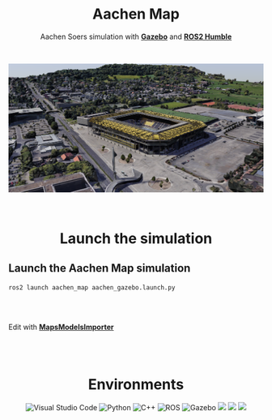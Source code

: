 # <div align="center">Aachen Map</div>

<div align="center">
  <p>
  
   Aachen Soers simulation  with [**Gazebo**](https://classic.gazebosim.org/) and [**ROS2 Humble**](https://docs.ros.org/en/foxy/Releases/Release-Humble-Hawksbill.html)
  </p>
</div>

<br />

![](images/tivoli.png)

<br />



# <div align="center">Launch the simulation</div>

## Launch the Aachen Map simulation

```
ros2 launch aachen_map aachen_gazebo.launch.py
```
<br />
<br />

Edit with [**MapsModelsImporter**](https://github.com/eliemichel/MapsModelsImporter)


<br />
<br />

 # <div align="center">Environments</div>

<div align="center">
  <a href = "https://code.visualstudio.com/" style="text-decoration:none;">
    <img src="https://cdn.jsdelivr.net/gh/devicons/devicon/icons/vscode/vscode-original.svg" width="10%" alt="Visual Studio Code" /></a>
  <a href = "https://www.python.org/" style="text-decoration:none;">
    <img src="https://www.inovex.de/wp-content/uploads/2021/04/training-python.png" width="10%" alt="Python"  /></a>
  <a href = "https://isocpp.org/" style="text-decoration:none;">
    <img src="https://www.vectorsoft.de/wp-content/uploads/2019/10/C_API.png" width="10%" alt="C++"/></a>
  <a href = "https://docs.ros.org/en/foxy/index.html" style="text-decoration:none;">
    <img src="https://picknik.ai/assets/images/blog_posts/ROS2/ros2.png" width="10%" alt="ROS" /></a>
  <a href = "https://gazebosim.org/home" style="text-decoration:none;">
    <img src="https://upload.wikimedia.org/wikipedia/en/5/5e/Gazebo_logo_without_text.svg" width="10%" alt="Gazebo" /></a>
  <a href = "https://about.gitlab.com/" style="text-decoration:none;">
    <img src="https://cdn.jsdelivr.net/gh/devicons/devicon/icons/git/git-original.svg"  width="10%" lt="Git" /></a>
  <a href = "https://ubuntu.com/" style="text-decoration:none;">
    <img src="https://upload.wikimedia.org/wikipedia/commons/thumb/a/ab/Logo-ubuntu_cof-orange-hex.svg/1200px-Logo-ubuntu_cof-orange-hex.svg.png"  width="10%" lt="Git" /></a>
  <a href = "http://sdformat.org/" style="text-decoration:none;">
    <img src="https://newscrewdriver.files.wordpress.com/2018/07/sdformat.png"  width="7%" lt="SDF" /></a>
</div>
